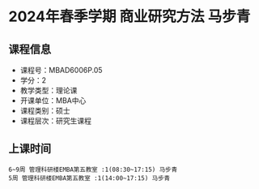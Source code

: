 # 2024年春季学期 商业研究方法 马步青






## 课程信息

- 课程号：MBAD6006P.05
- 学分：2
- 教学类型：理论课
- 开课单位：MBA中心
- 课程类别：硕士
- 课程层次：研究生课程

## 上课时间

```
6~9周 管理科研楼EMBA第五教室 :1(08:30~17:15) 马步青
5周 管理科研楼EMBA第五教室 :1(14:00~17:15) 马步青
```

